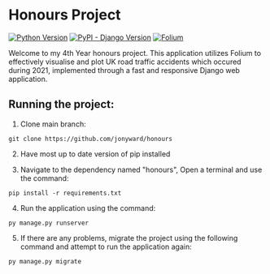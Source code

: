# Honours Project
[![Python Version](https://img.shields.io/badge/python-3.12.1-brightgreen.svg)](https://python.org)
[![PyPI - Django Version](https://img.shields.io/pypi/djversions/djangorestframework.svg)](https://djangoproject.com)
[![Folium](https://img.sheilds.io/badge/folium-0.15.1-orange.svg)](https://pypi.org/project/folium/)


Welcome to my 4th Year honours project. This application utilizes Folium to effectively visualise and plot UK road traffic accidents which occured during 2021, implemented through a fast and responsive Django web application.

## Running the project:

1. Clone main branch:

```
git clone https://github.com/jonyward/honours
```

2. Have most up to date version of pip installed

3. Navigate to the dependency named "honours", Open a terminal and use the command:

```
pip install -r requirements.txt
```

4. Run the application using the command:

```
py manage.py runserver
```

5. If there are any problems, migrate the project using the following command and attempt to run the application again:

```
py manage.py migrate
```

